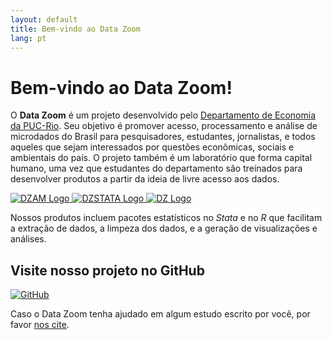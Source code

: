```yaml
---
layout: default
title: Bem-vindo ao Data Zoom
lang: pt
---
```


# Bem-vindo ao Data Zoom!

O **Data Zoom** é um projeto desenvolvido pelo [Departamento de Economia da PUC-Rio](http://www.econ.puc-rio.br/). Seu objetivo é promover acesso, processamento e análise de microdados do Brasil para pesquisadores, estudantes, jornalistas, e todos aqueles que sejam interessados por questões econômicas, sociais e ambientais do país. O projeto também é um laboratório que forma capital humano, uma vez que estudantes do departamento são treinados para desenvolver produtos a partir da ideia de livre acesso aos dados.

<div class="logo-container">
    <a href="{{ site.baseurl }}/{{ page.lang }}/dz_amazonia.html">
        <img src="{{ site.baseurl }}/assets/img/hex_dzam.png" alt="DZAM Logo">
    </a>
    <a href="{{ site.baseurl }}/{{ page.lang }}/dz_stata.html">
        <img src="{{ site.baseurl }}/assets/img/hex_dzstata.png" alt="DZSTATA Logo">
    </a>
    <a href="{{ site.baseurl }}/{{ page.lang }}/dz_r.html">
        <img src="{{ site.baseurl }}/assets/img/hex_dz.png" alt="DZ Logo">
    </a>
</div>

Nossos produtos incluem pacotes estatísticos no *Stata* e no *R* que facilitam a extração de dados, a limpeza dos dados, e a geração de visualizações e análises.

<div class="logo-container-small">
    <h2> Visite nosso projeto no GitHub </h2>
    <a href="https://github.com/datazoompuc">
        <img src="{{ site.baseurl }}/assets/img/github-mark.png" alt="GitHub">
    </a>
</div>

Caso o Data Zoom tenha ajudado em algum estudo escrito por você, por favor <a href="{{ site.baseurl }}/{{ page.lang }}/citacao.html"> nos cite</a>.